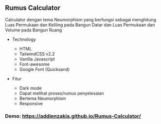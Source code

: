 ## Rumus Calculator

Calculator dengan tema Neumorphism yang berfungsi sebagai menghitung Luas Permukaan dan Keliling pada Bangun Datar dan Luas Permukaan dan Volume pada Bangun Ruang

- Technology

  - HTML
  - TailwindCSS v2.2
  - Vanilla Javascript
  - Font-awesome
  - Google Font (Quicksand)

- Fitur
  - Dark mode
  - Dapat melihat proses/rumus penyelesaian
  - Bertema Neumorphism
  - Responsive

### Demo: https://addienzakia.github.io/Rumus-Calculator/
